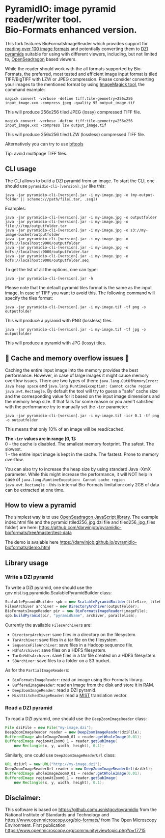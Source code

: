 # PyramidIO: image pyramid reader/writer tool.</br>Bio-Formats enhanced version.

This fork features BioFormatsImageReader which provides support for [reading over 100 image formats](https://docs.openmicroscopy.org/bio-formats/latest/supported-formats.html) and potentially converting them to [DZI pyramids](https://en.wikipedia.org/wiki/Deep_Zoom) suitable for using with different viewers, including, but not limited to, [OpenSeadragon](https://openseadragon.github.io) based viewers.

While the reader should work with the all formats supported by Bio-Formats, the preferred, most tested and efficient image input format is tiled TIFF/BigTIFF with LZW or JPEG compression. Please consider converting your images to the mentioned format by using [ImageMagick tool](https://imagemagick.org), the command example:
```
magick convert -verbose -define tiff:tile-geometry=256x256 input_image.xxx -compress jpeg -quality 95 output_image.tif
```
This will produce 256x256 tiled JPEG (lossy) compressed TIFF file.
```
magick convert -verbose -define tiff:tile-geometry=256x256 input_image.xxx -compress lzw output_image.tif
```
This will produce 256x256 tiled LZW (lossless) compressed TIFF file.

Alternatively you can try to use [bftools](https://docs.openmicroscopy.org/bio-formats/latest/users/comlinetools/index.html) 

Tip: avoid multipage TIFF files.

## CLI usage

The CLI allows to build a DZI pyramid from an image.
To start the CLI, one should use `pyramidio-cli-[version].jar` like this:

```
java -jar pyramidio-cli-[version].jar -i my-image.jpg -o (my-output-folder || scheme:///path/file[.tar, .seq])
```

Examples:
```
java -jar pyramidio-cli-[version].jar -i my-image.jpg -o outputfolder
java -jar pyramidio-cli-[version].jar -i my-image.jpg -o file:///tmp/outputfolder.tar
java -jar pyramidio-cli-[version].jar -i my-image.jpg -o s3://my-image-bucket/outputfolder
java -jar pyramidio-cli-[version].jar -i my-image.jpg -o hdfs://localhost:9000/outputfolder
java -jar pyramidio-cli-[version].jar -i my-image.jpg -o hdfs://localhost:9000/outputfolder.tar
java -jar pyramidio-cli-[version].jar -i my-image.jpg -o hdfs://localhost:9000/outputfolder.seq

```

To get the list of all the options, one can type:
```
java -jar pyramidio-cli-[version].jar -h
```

Please note that the default pyramid tiles format is the same as the input image. In case of TIFF you want to avoid this. The following command will specify the tiles format:
```
java -jar pyramidio-cli-[version].jar -i my-image.tif -tf png -o outputfolder
```
This will produce a pyramid with PNG (lossless) tiles.

```
java -jar pyramidio-cli-[version].jar -i my-image.tif -tf jpg -o outputfolder
```
This will produce a pyramid with JPG (lossy) tiles.

## 🚨 Cache and memory overflow issues 🚨 ##

Caching the entire input image into the memory provides the best performance.
However, in case of large images it might cause memory overflow issues.
There are two types of them: `java.lang.OutOfMemoryError: Java heap space` and `java.lang.RuntimeException: Cannot cache region java.awt.Rectangle`.
By default the tool will try to guess a "safe" cache size and the corresponding value for it based on the input image dimensions and the memory heap size.
If that fails for some reason or you aren't satisfied with the performance try to manually set the `-icr` parameter:
```
java -jar pyramidio-cli-[version].jar -i my-image.tif -icr 0.1 -tf png -o outputfolder
```
This means that only 10% of an image will be read/cached.

**The `-icr` values are in range [0, 1]:**<br>
0 - the cache is disabled. The smallest memory footprint. The safest. The slowest.<br>
1 - the entire input image is kept in the cache. The fastest. Prone to memory overflow.

You can also try to increase the heap size by using standard Java -XmX parameter. While this might increase the performance, it will NOT help in case of `java.lang.RuntimeException: Cannot cache region java.awt.Rectangle` - this is internal Bio-Formats limitation: only 2GB of data can be extracted at one time.

## How to view a pyramid ##

The simplest way is to use [OpenSeadragon JavaScript library](https://openseadragon.github.io). The example index.html file and the pyramid (tiled256_jpg.dzi file and tiled256_jpg_files folder) are here: https://github.com/darwinjob/pyramidio-bioformats/tree/master/test-data

The demo is avalable here https://darwinjob.github.io/pyramidio-bioformats/demo.html

## Library usage ##

### Write a DZI pyramid

To write a DZI pyramid, one should use the gov.nist.isg.pyramidio.ScalablePyramidBuilder class:
```java
ScalablePyramidBuilder spb = new ScalablePyramidBuilder(tileSize, tileOverlap, tileFormat, "dzi");
FilesArchiver archiver = new DirectoryArchiver(outputFolder);
BioFormatsImageReader pir = new BioFormatsImageReader(imageFile);
spb.buildPyramid(pir, "pyramidName", archiver, parallelism);
```
Currently the available `FilesArchiver`s are:
* `DirectoryArchiver`: save files in a directory on the filesystem.
* `TarArchiver`: save files in a tar file on the filesystem.
* `SequenceFileArchiver`: save files in a Hadoop sequence file.
* `HdfsArchiver`: save files on a HDFS filesystem.
* `TarOnHdfsArchiver`: save files in a tar file created on a HDFS filesystem.
* `S3Archiver`: save files to a folder on a S3 bucket.

As for the `PartialImageReader`s:
* `BioFormatsImageReader`: read an image using Bio-Formats library.
* `BufferedImageReader`: read an image from the disk and store it in RAM.
* `DeepZoomImageReader`: read a DZI pyramid.
* `MistStitchedImageReader`: read a [MIST](https://github.com/NIST-ISG/MIST) translation vector.

### Read a DZI pyramid

To read a DZI pyramid, one should use the `DeepZoomImageReader` class:
```java
File dziFile = new File("my-image.dzi");
DeepZoomImageReader reader = new DeepZoomImageReader(dziFile);
BufferedImage wholeImageZoom0_01 = reader.getWholeImage(0.01);
BufferedImage regionAtZoom0_1 = reader.getSubImage(
    new Rectangle(x, y, width, height), 0.1);
```

Similarly, one could use `DeepZoomImageReaderUrl` class:
```java
URL dziUrl = new URL("http://my-image.dzi");
DeepZoomImageReaderUrl reader = new DeepZoomImageReaderUrl(dziUrl);
BufferedImage wholeImageZoom0_01 = reader.getWholeImage(0.01);
BufferedImage regionAtZoom0_1 = reader.getSubImage(
    new Rectangle(x, y, width, height), 0.1);
```
   
## Disclaimer:

This software is based on https://github.com/usnistgov/pyramidio from the National Institute of Standards and Technology and https://www.openmicroscopy.org/bio-formats/ from The Open Microscopy Environment. First publication  https://www.openmicroscopy.org/community/viewtopic.php?p=17715
